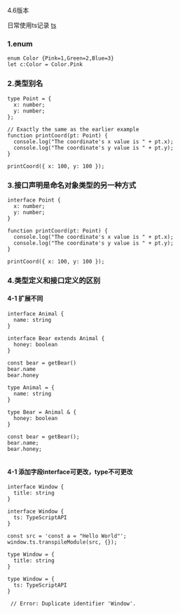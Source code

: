 4.6版本  

日常使用ts记录
[ts](https://www.typescriptlang.org/docs/handbook/intro.html)  
### 1.enum
```
enum Color {Pink=1,Green=2,Blue=3}
let c:Color = Color.Pink
```
### 2.类型别名
```
type Point = {
  x: number;
  y: number;
};
 
// Exactly the same as the earlier example
function printCoord(pt: Point) {
  console.log("The coordinate's x value is " + pt.x);
  console.log("The coordinate's y value is " + pt.y);
}
 
printCoord({ x: 100, y: 100 });
```
### 3.接口声明是命名对象类型的另一种方式
```
interface Point {
  x: number;
  y: number;
}
 
function printCoord(pt: Point) {
  console.log("The coordinate's x value is " + pt.x);
  console.log("The coordinate's y value is " + pt.y);
}
 
printCoord({ x: 100, y: 100 });
```
### 4.类型定义和接口定义的区别
#### 4-1 扩展不同
```
interface Animal {
  name: string
}

interface Bear extends Animal {
  honey: boolean
}

const bear = getBear() 
bear.name
bear.honey
```
```
type Animal = {
  name: string
}

type Bear = Animal & { 
  honey: boolean 
}

const bear = getBear();
bear.name;
bear.honey;
        
```
#### 4-1 添加字段interface可更改，type不可更改
```
interface Window {
  title: string
}

interface Window {
  ts: TypeScriptAPI
}

const src = 'const a = "Hello World"';
window.ts.transpileModule(src, {});
```
```
type Window = {
  title: string
}

type Window = {
  ts: TypeScriptAPI
}

 // Error: Duplicate identifier 'Window'.
```
